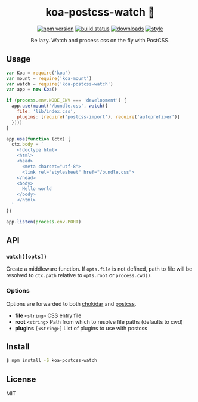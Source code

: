 <div align="center">

# koa-postcss-watch 🏓

[![npm version][0]][1] [![build status][2]][3]
[![downloads][4]][5]
[![style][6]][7]

Be lazy. Watch and process css on the fly with PostCSS.

</div>

## Usage

```javascript
var Koa = require('koa')
var mount = require('koa-mount')
var watch = require('koa-postcss-watch')
var app = new Koa()

if (process.env.NODE_ENV === 'development') {
  app.use(mount('/bundle.css', watch({
    file: 'lib/index.css',
    plugins: [require('postcss-import'), require('autoprefixer')]
  })))
}

app.use(function (ctx) {
  ctx.body = `
    <!doctype html>
    <html>
    <head>
      <meta charset="utf-8">
      <link rel="stylesheet" href="/bundle.css">
    </head>
    <body>
      Hello world
    </body>
    </html>
  `
})

app.listen(process.env.PORT)
```

## API

### `watch([opts])`

Create a middleware function. If `opts.file` is not defined, path to file will be resolved to `ctx.path` relative to `opts.root` or `process.cwd()`.

### Options

Options are forwarded to both [chokidar](https://github.com/paulmillr/chokidar) and [postcss](https://github.com/postcss/postcss).

- **file** `<string>` CSS entry file
- **root** `<string>` Path from which to resolve file paths (defaults to cwd)
- **plugins** `[<string>]` List of plugins to use with postcss

## Install

```bash
$ npm install -S koa-postcss-watch
```

## License

MIT

[0]: https://img.shields.io/npm/v/koa-postcss-watch.svg?style=flat-square
[1]: https://npmjs.org/package/koa-postcss-watch
[2]: https://img.shields.io/travis/codeandconspire/koa-postcss-watch/master.svg?style=flat-square
[3]: https://travis-ci.org/codeandconspire/koa-postcss-watch
[4]: http://img.shields.io/npm/dm/koa-postcss-watch.svg?style=flat-square
[5]: https://npmjs.org/package/koa-postcss-watch
[6]: https://img.shields.io/badge/code%20style-standard-brightgreen.svg?style=flat-square
[7]: https://standardjs.com
